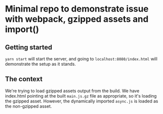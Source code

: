 # Minimal repo to demonstrate issue with webpack, gzipped assets and import()

## Getting started

`yarn start` will start the server, and going to `localhost:8080/index.html` will demonstrate the
setup as it stands.

## The context

We're trying to load gzipped assets output from the build. We have index.html pointing at the
built `main.js.gz` file as appropriate, so it's loading the gzipped asset. However, the dynamically
imported `async.js` is loaded as the non-gzipped asset.
